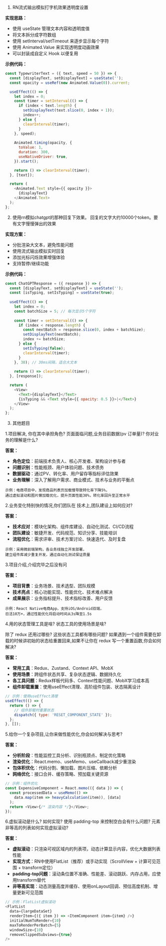 
1. RN流式输出模拟打字机效果透明度设置

**实现思路：**
- 使用 useState 管理文本内容和透明度值
- 将文本拆分成字符数组
- 使用 setInterval/setTimeout 来逐步显示每个字符
- 使用 Animated.Value 来实现透明度动画效果
- 可以封装成自定义 Hook 以便复用

**示例代码：**
```javascript
const TypewriterText = ({ text, speed = 50 }) => {
  const [displayText, setDisplayText] = useState('');
  const opacity = useRef(new Animated.Value(0)).current;

  useEffect(() => {
    let index = 0;
    const timer = setInterval(() => {
      if (index < text.length) {
        setDisplayText(text.slice(0, index + 1));
        index++;
      } else {
        clearInterval(timer);
      }
    }, speed);
    
    Animated.timing(opacity, {
      toValue: 1,
      duration: 300,
      useNativeDriver: true,
    }).start();

    return () => clearInterval(timer);
  }, [text]);

  return (
    <Animated.Text style={{ opacity }}>
      {displayText}
    </Animated.Text>
  );
};
```

2. 使用rn模拟chatgpt的那种回复下效果。 回复的文字大约10000个token。要有文字慢慢弹出的效果

**实现方案：**
- 分批渲染大文本，避免性能问题
- 使用流式输出模拟实时回复
- 添加光标闪烁效果增强体验
- 支持暂停/继续功能

**示例代码：**
```javascript
const ChatGPTResponse = ({ response }) => {
  const [displayText, setDisplayText] = useState('');
  const [isTyping, setIsTyping] = useState(true);
  
  useEffect(() => {
    let index = 0;
    const batchSize = 5; // 每次显示5个字符
    
    const timer = setInterval(() => {
      if (index < response.length) {
        const nextBatch = response.slice(0, index + batchSize);
        setDisplayText(nextBatch);
        index += batchSize;
      } else {
        setIsTyping(false);
        clearInterval(timer);
      }
    }, 30); // 30ms间隔，适合大文本
    
    return () => clearInterval(timer);
  }, [response]);

  return (
    <View>
      <Text>{displayText}</Text>
      {isTyping && <Text style={{ opacity: 0.5 }}>|</Text>}
    </View>
  );
};
```


3. 其他题目

1.项目解决, 你在其中承担角色? 页面面临问题,业务目前数据(pv 订单量)? 你对业务的理解是什么?

**答案：**
- **角色定位**：前端技术负责人、核心开发者、架构设计参与者
- **问题识别**：性能瓶颈、用户体验问题、技术债务
- **数据驱动**：通过PV、转化率、用户留存等指标评估效果
- **业务理解**：深入了解用户需求、商业模式、技术与业务的平衡点
```
示例：电商项目中，发现商品列表页加载慢导致转化率下降5%，
通过虚拟滚动和图片懒加载优化，提升页面性能30%，转化率回升至正常水平
```

2.业务变化特别快的情况,你们团队在 技术上,团队建设上如何应对?

**答案：**
- **技术应对**：模块化架构、组件库建设、自动化测试、CI/CD流程
- **团队建设**：敏捷开发、代码规范、知识分享、技能培训
- **流程优化**：需求评审、技术方案讨论、快速迭代、及时复盘
```
示例：采用微前端架构，各业务线独立开发部署，
建立组件库减少重复开发，通过自动化测试保证质量
```

3.项目介绍,介绍完毕之后没有问

**答案：**
- **项目背景**：业务场景、技术选型、团队规模
- **技术亮点**：核心功能实现、性能优化、技术难点解决
- **成果展示**：业务指标提升、技术指标改善、用户反馈
```
示例：React Native电商App，支持iOS/Android双端，
日活10万+，通过性能优化将启动时间从3s降至1.5s
```

4.用的状态管理工具是啥? 状态工具的使用场景是啥? 

除了 redux 还用过哪些?  这些状态工具都有哪些问题?  如果遇到一个组件需要在卸载的时候讲初始的状态给重置回来,如果不让你在 redux 写一个重置函数,你会如何解决?

**答案：**
- **常用工具**：Redux、Zustand、Context API、MobX
- **使用场景**：跨组件状态共享、复杂状态逻辑、数据持久化
- **各工具问题**：Redux样板代码多、Context性能问题、MobX学习成本高
- **组件卸载重置**：使用useEffect清理、高阶组件包装、状态隔离设计
```javascript
// 示例：使用useEffect清理
useEffect(() => {
  return () => {
    // 组件卸载时重置状态
    dispatch({ type: 'RESET_COMPONENT_STATE' });
  };
}, []);
```

5.给你一个复杂项目,让你来做性能优化,你会如何解决与思考?

**答案：**
- **分析阶段**：性能监控工具分析、识别瓶颈点、制定优化策略
- **渲染优化**：React.memo、useMemo、useCallback减少重渲染
- **包体积优化**：代码分割、懒加载、图片压缩、依赖分析
- **网络优化**：接口合并、缓存策略、预加载关键资源
```javascript
// 示例：组件优化
const ExpensiveComponent = React.memo(({ data }) => {
  const processedData = useMemo(() => 
    data.map(item => heavyCalculation(item)), [data]
  );
  return <View>{/* 渲染内容 */}</View>;
});
```

6.虚拟滚动是什么? 如何实现?  使用 padding-top 来控制空白会有什么问题?  元素非等高的列表如何实现虚拟滚动?

**答案：**
- **虚拟滚动**：只渲染可视区域内的列表项，动态计算显示内容，优化大数据列表性能
- **实现方式**：RN中使用FlatList（推荐）或手动实现（ScrollView + 计算可见范围 + transform定位）
- **padding-top问题**：滚动条位置不准确、性能差、滚动跳跃、内存占用，应使用transform替代
- **非等高实现**：动态测量高度并缓存、使用onLayout回调、预估高度机制、增量更新可见范围
```javascript
// 示例：FlatList虚拟滚动
<FlatList
  data={largeDataSet}
  renderItem={({ item }) => <ItemComponent item={item} />}
  initialNumToRender={10}
  maxToRenderPerBatch={5}
  windowSize={10}
  removeClippedSubviews={true}
/>
```
